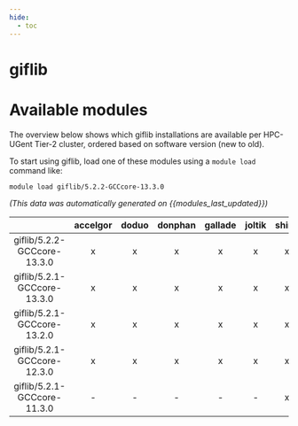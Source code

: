 ```yaml
---
hide:
  - toc
---
```


giflib
======

# Available modules


The overview below shows which giflib installations are available per HPC-UGent Tier-2 cluster, ordered based on software version (new to old).

To start using giflib, load one of these modules using a `module load` command like:

```shell
module load giflib/5.2.2-GCCcore-13.3.0
```

*(This data was automatically generated on {{modules_last_updated}})*  

| |accelgor|doduo|donphan|gallade|joltik|shinx|
| :---: | :---: | :---: | :---: | :---: | :---: | :---: |
|giflib/5.2.2-GCCcore-13.3.0|x|x|x|x|x|x|
|giflib/5.2.1-GCCcore-13.3.0|x|x|x|x|x|x|
|giflib/5.2.1-GCCcore-13.2.0|x|x|x|x|x|x|
|giflib/5.2.1-GCCcore-12.3.0|x|x|x|x|x|x|
|giflib/5.2.1-GCCcore-11.3.0|-|-|-|-|-|x|
